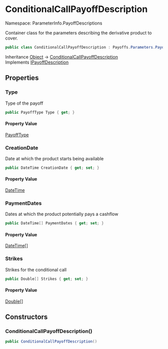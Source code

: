 # ConditionalCallPayoffDescription

Namespace: ParameterInfo.PayoffDescriptions

Container class for the parameters describing the derivative product to cover.

```csharp
public class ConditionalCallPayoffDescription : Payoffs.Parameters.PayoffDescriptions.IPayoffDescription
```

Inheritance [Object](https://docs.microsoft.com/en-us/dotnet/api/system.object) → [ConditionalCallPayoffDescription](./parameterinfo.payoffdescriptions.conditionalcallpayoffdescription.md)<br>
Implements [IPayoffDescription](./payoffs.parameters.payoffdescriptions.ipayoffdescription.md)

## Properties

### **Type**

Type of the payoff

```csharp
public PayoffType Type { get; }
```

#### Property Value

[PayoffType](./payoffs.parameters.payoffdescriptions.payofftype.md)<br>

### **CreationDate**

Date at which the product starts being available

```csharp
public DateTime CreationDate { get; set; }
```

#### Property Value

[DateTime](https://docs.microsoft.com/en-us/dotnet/api/system.datetime)<br>

### **PaymentDates**

Dates at which the product potentially pays a cashflow

```csharp
public DateTime[] PaymentDates { get; set; }
```

#### Property Value

[DateTime[]](https://docs.microsoft.com/en-us/dotnet/api/system.datetime)<br>

### **Strikes**

Strikes for the conditional call

```csharp
public Double[] Strikes { get; set; }
```

#### Property Value

[Double[]](https://docs.microsoft.com/en-us/dotnet/api/system.double)<br>

## Constructors

### **ConditionalCallPayoffDescription()**

```csharp
public ConditionalCallPayoffDescription()
```

